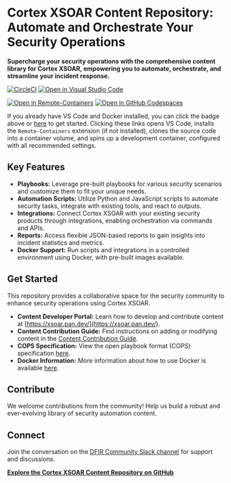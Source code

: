 # Cortex XSOAR Content Repository: Automate and Orchestrate Your Security Operations

**Supercharge your security operations with the comprehensive content library for Cortex XSOAR, empowering you to automate, orchestrate, and streamline your incident response.**

[![CircleCI](https://circleci.com/gh/demisto/content.svg?style=svg)](https://circleci.com/gh/demisto/content)
[![Open in Visual Studio Code](https://img.shields.io/badge/Open%20in%20Visual%20Studio%20Code-0078d7.svg?&logo=visual-studio-code)](https://open.vscode.dev/demisto/content)

[![Open in Remote-Containers](https://img.shields.io/static/v1?label=Remote%20-%20Containers&message=Open&color=blue&logo=visualstudiocode)](https://vscode.dev/redirect?url=vscode://ms-vscode-remote.remote-containers/cloneInVolume?url=git@github.com:demisto/content.git)
[![Open in GitHub Codespaces](https://github.com/codespaces/badge.svg)](https://github.com/codespaces/new?hide_repo_select=true&ref=master&repo=60525392&machine=standardLinux32gb&devcontainer_path=.devcontainer%2Fdevcontainer.json&location=WestEurope)

If you already have VS Code and Docker installed, you can click the badge above or [here](https://vscode.dev/redirect?url=vscode://ms-vscode-remote.remote-containers/cloneInVolume?url=git@github.com:demisto/content.git) to get started. Clicking these links opens VS Code, installs the `Remote-Containers` extension (if not installed), clones the source code into a container volume, and spins up a development container, configured with all recommended settings.

## Key Features

*   **Playbooks:** Leverage pre-built playbooks for various security scenarios and customize them to fit your unique needs.
*   **Automation Scripts:** Utilize Python and JavaScript scripts to automate security tasks, integrate with existing tools, and react to outputs.
*   **Integrations:** Connect Cortex XSOAR with your existing security products through integrations, enabling orchestration via commands and APIs.
*   **Reports:** Access flexible JSON-based reports to gain insights into incident statistics and metrics.
*   **Docker Support:** Run scripts and integrations in a controlled environment using Docker, with pre-built images available.

## Get Started

This repository provides a collaborative space for the security community to enhance security operations using Cortex XSOAR.

*   **Content Developer Portal:** Learn how to develop and contribute content at [https://xsoar.pan.dev/](https://xsoar.pan.dev/).
*   **Content Contribution Guide:** Find instructions on adding or modifying content in the [Content Contribution Guide](https://xsoar.pan.dev/docs/contributing/contributing).
*   **COPS Specification:** View the open playbook format (COPS) specification [here](https://github.com/demisto/COPS).
*   **Docker Information:** More information about how to use Docker is available [here](https://demisto.pan.dev/docs/docker).

## Contribute

We welcome contributions from the community! Help us build a robust and ever-evolving library of security automation content.

## Connect

Join the conversation on the [DFIR Community Slack channel](https://www.demisto.com/community/) for support and discussions.

**[Explore the Cortex XSOAR Content Repository on GitHub](https://github.com/demisto/content)**